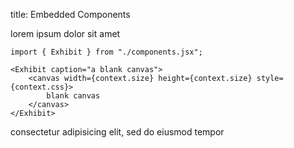 title: Embedded Components

lorem ipsum
dolor sit amet

```complate size=100 css="box-shadow: 0 0 5px #333"
import { Exhibit } from "./components.jsx";

<Exhibit caption="a blank canvas">
    <canvas width={context.size} height={context.size} style={context.css}>
        blank canvas
    </canvas>
</Exhibit>
```

consectetur adipisicing elit,
sed do eiusmod tempor
